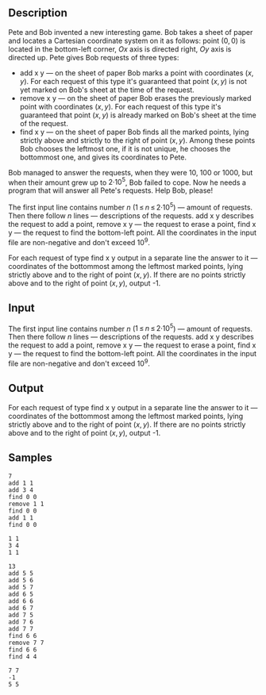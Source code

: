 ## Description

<div><p>Pete and Bob invented a new interesting game. Bob takes a sheet of paper and locates a Cartesian coordinate system on it as follows: point <span class="tex-span">(0, 0)</span> is located in the bottom-left corner, <span class="tex-span"><i>Ox</i></span> axis is directed right, <span class="tex-span"><i>Oy</i></span> axis is directed up. Pete gives Bob requests of three types: </p><ul> <li> <span class="tex-font-style-tt">add x y</span> — on the sheet of paper Bob marks a point with coordinates <span class="tex-span">(<i>x</i>, <i>y</i>)</span>. For each request of this type it's guaranteed that point <span class="tex-span">(<i>x</i>, <i>y</i>)</span> is not yet marked on Bob's sheet at the time of the request. </li><li> <span class="tex-font-style-tt">remove x y</span> — on the sheet of paper Bob erases the previously marked point with coordinates <span class="tex-span">(<i>x</i>, <i>y</i>)</span>. For each request of this type it's guaranteed that point <span class="tex-span">(<i>x</i>, <i>y</i>)</span> is already marked on Bob's sheet at the time of the request. </li><li> <span class="tex-font-style-tt">find x y</span> — on the sheet of paper Bob finds all the marked points, lying strictly above and strictly to the right of point <span class="tex-span">(<i>x</i>, <i>y</i>)</span>. Among these points Bob chooses the leftmost one, if it is not unique, he chooses the bottommost one, and gives its coordinates to Pete. </li></ul><p>Bob managed to answer the requests, when they were 10, 100 or 1000, but when their amount grew up to <span class="tex-span">2·10<sup class="upper-index">5</sup></span>, Bob failed to cope. Now he needs a program that will answer all Pete's requests. Help Bob, please!</p></div><div class="input-specification"><p>The first input line contains number <span class="tex-span"><i>n</i></span> (<span class="tex-span">1 ≤ <i>n</i> ≤ 2·10<sup class="upper-index">5</sup></span>) — amount of requests. Then there follow <span class="tex-span"><i>n</i></span> lines — descriptions of the requests. <span class="tex-font-style-tt">add x y</span> describes the request to add a point, <span class="tex-font-style-tt">remove x y</span> — the request to erase a point, <span class="tex-font-style-tt">find x y</span> — the request to find the bottom-left point. All the coordinates in the input file are non-negative and don't exceed <span class="tex-span">10<sup class="upper-index">9</sup></span>.</p></div><div class="output-specification"><p>For each request of type <span class="tex-font-style-tt">find x y</span> output in a separate line the answer to it — coordinates of the bottommost among the leftmost marked points, lying strictly above and to the right of point <span class="tex-span">(<i>x</i>, <i>y</i>)</span>. If there are no points strictly above and to the right of point <span class="tex-span">(<i>x</i>, <i>y</i>)</span>, output <span class="tex-font-style-tt">-1</span>.</p></div>


## Input

<p>The first input line contains number <span class="tex-span"><i>n</i></span> (<span class="tex-span">1 ≤ <i>n</i> ≤ 2·10<sup class="upper-index">5</sup></span>) — amount of requests. Then there follow <span class="tex-span"><i>n</i></span> lines — descriptions of the requests. <span class="tex-font-style-tt">add x y</span> describes the request to add a point, <span class="tex-font-style-tt">remove x y</span> — the request to erase a point, <span class="tex-font-style-tt">find x y</span> — the request to find the bottom-left point. All the coordinates in the input file are non-negative and don't exceed <span class="tex-span">10<sup class="upper-index">9</sup></span>.</p>


## Output

<p>For each request of type <span class="tex-font-style-tt">find x y</span> output in a separate line the answer to it — coordinates of the bottommost among the leftmost marked points, lying strictly above and to the right of point <span class="tex-span">(<i>x</i>, <i>y</i>)</span>. If there are no points strictly above and to the right of point <span class="tex-span">(<i>x</i>, <i>y</i>)</span>, output <span class="tex-font-style-tt">-1</span>.</p>


## Samples

```input1
7
add 1 1
add 3 4
find 0 0
remove 1 1
find 0 0
add 1 1
find 0 0

```

```output1
1 1
3 4
1 1

```






```input2
13
add 5 5
add 5 6
add 5 7
add 6 5
add 6 6
add 6 7
add 7 5
add 7 6
add 7 7
find 6 6
remove 7 7
find 6 6
find 4 4

```

```output2
7 7
-1
5 5

```



